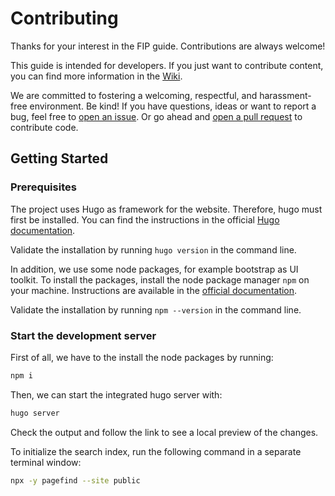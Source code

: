 # Contributing

Thanks for your interest in the FIP guide. Contributions are always welcome!

This guide is intended for developers.
If you just want to contribute content, you can find more information in the [Wiki](/../../wiki/English).

We are committed to fostering a welcoming, respectful, and harassment-free
environment. Be kind!
If you have questions, ideas or want to report a bug, feel free to
[open an issue](/../../issues). Or go ahead and
[open a pull request](/../../pulls) to contribute code.

## Getting Started

### Prerequisites

The project uses Hugo as framework for the website. Therefore, hugo must first be installed.
You can find the instructions in the official [Hugo documentation](https://gohugo.io/installation/).

Validate the installation by running `hugo version` in the command line.

In addition, we use some node packages, for example bootstrap as UI toolkit. To install the packages,
install the node package manager `npm` on your machine. Instructions are available in the [official documentation](https://docs.npmjs.com/downloading-and-installing-node-js-and-npm).

Validate the installation by running `npm --version` in the command line.

### Start the development server

First of all, we have to the install the node packages by running: 

```zsh
npm i
```

Then, we can start the integrated hugo server with:


```zsh
hugo server
```

Check the output and follow the link to see a local preview of the changes.

To initialize the search index, run the following command in a separate terminal window:

```zsh
npx -y pagefind --site public
```